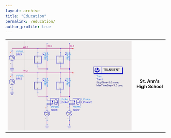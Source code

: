 ```yaml
---
layout: archive
title: "Education"
permalink: /education/
author_profile: true
---
```


<table>
<tr>
<th align="center">
<img src="/images/Array.png" alt="Array Image"> 
</th>
<th align="center">
St. Ann's High School
<p> </p>
</th>
</tr>
</table>